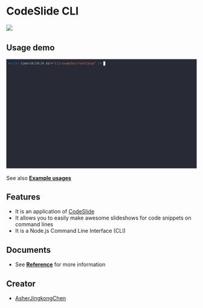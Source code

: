 # CodeSlide CLI
[![](https://img.shields.io/npm/v/codeslide-cli?color=%230647D4&label=npm&style=flat-square)](https://www.npmjs.com/package/codeslide-cli?activeTab=readme)

## Usage demo
![](https://github.com/AsherJingkongChen/codeslide/blob/main/applications/cli/docs/assets/cli-usage.gif)

See also [**Example usages**](https://github.com/AsherJingkongChen/codeslide/tree/main/applications/cli/examples/)

## Features
- It is an application of [CodeSlide](https://github.com/AsherJingkongChen/codeslide)
- It allows you to easily make awesome slideshows for code snippets on command lines
- It is a Node.js Command Line Interface (CLI)

## Documents
- See [**Reference**](https://github.com/AsherJingkongChen/codeslide/blob/main/applications/cli/docs/REFERENCE.md) for more information

## Creator
- [AsherJingkongChen](https://github.com/AsherJingkongChen)
